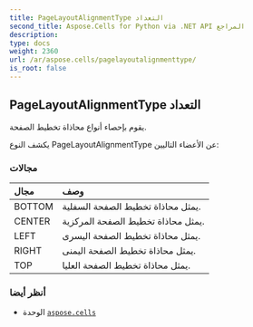 ```yaml
---
title: PageLayoutAlignmentType التعداد
second_title: Aspose.Cells for Python via .NET API المراجع
description:
type: docs
weight: 2360
url: /ar/aspose.cells/pagelayoutalignmenttype/
is_root: false
---
```

##  PageLayoutAlignmentType التعداد
يقوم بإحصاء أنواع محاذاة تخطيط الصفحة.



يكشف النوع PageLayoutAlignmentType عن الأعضاء التاليين:

###  مجالات
| مجال| وصف|
| :- | :- |
| BOTTOM | يمثل محاذاة تخطيط الصفحة السفلية.|
| CENTER | يمثل محاذاة تخطيط الصفحة المركزية.|
| LEFT | يمثل محاذاة تخطيط الصفحة اليسرى.|
| RIGHT | يمثل محاذاة تخطيط الصفحة اليمنى.|
| TOP | يمثل محاذاة تخطيط الصفحة العليا.|



###  أنظر أيضا
* الوحدة [`aspose.cells`](..)
